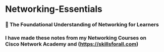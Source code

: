 # Networking-Essentials
### 📡 The Foundational Understanding of Networking for Learners

### I have made these notes from my Networking Courses on Cisco Network Academy and (https://skillsforall.com)
